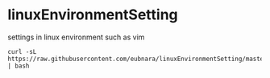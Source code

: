 # linuxEnvironmentSetting
settings in linux environment such as vim

```
curl -sL https://raw.githubusercontent.com/eubnara/linuxEnvironmentSetting/master/initialize_vim.sh | bash
```
